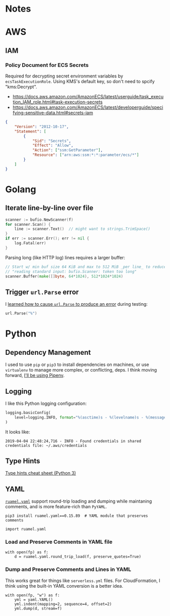# Notes

# AWS

## IAM

### Policy Document for ECS Secrets
Required for decrypting secret environment variables by `ecsTaskExecutionRole`.
Using KMS's default key, so don't need to spcify "kms:Decrypt".

* https://docs.aws.amazon.com/AmazonECS/latest/userguide/task_execution_IAM_role.html#task-execution-secrets
* https://docs.aws.amazon.com/AmazonECS/latest/developerguide/specifying-sensitive-data.html#secrets-iam

```json
{
    "Version": "2012-10-17",
    "Statement": [
        {
            "Sid": "Secrets",
            "Effect": "Allow",
            "Action": ["ssm:GetParameter"],
            "Resource": ["arn:aws:ssm:*:*:parameter/ecs/*"]
        }
    ]
}
```

# Golang

## Iterate line-by-line over file

```go
scanner := bufio.NewScanner(f)
for scanner.Scan() {
	line := scanner.Text()  // might want to strings.TrimSpace()
}
if err := scanner.Err(); err != nil {
	log.Fatal(err)
}
```

Parsing long (like HTTP log) lines requires a larger buffer:

```go
// Start w/ min buf size 64 KiB and max to 512 MiB _per line_ to reduce chance of:
// "reading standard input: bufio.Scanner: token too long"
scanner.Buffer(make([]byte, 64*1024), 512*1024*1024)
```

## Trigger `url.Parse` error
I [learned how to cause `url.Parse` to produce an
error](https://golang.org/src/net/url/url_test.go) during testing:

```go
url.Parse("%")
```

# Python

## Dependency Management
I used to use `pip` or `pip3` to install dependencies on machines, or use
`virtualenv` to manage more complex, or conflicting, deps. I think moving
forward, [I'll be using Pipenv](https://pipenv.readthedocs.io/en/latest/).

## Logging
I like this Python logging configuration:

```python
logging.basicConfig(
    level=logging.INFO, format="%(asctime)s - %(levelname)s - %(message)s"
)
```

It looks like:

```
2019-04-04 22:48:24,716 - INFO - Found credentials in shared credentials file: ~/.aws/credentials
```

## Type Hints
[Type hints cheat sheet (Python
3)](https://mypy.readthedocs.io/en/latest/cheat_sheet_py3.html)

## YAML
[`ruamel.yaml`](https://yaml.readthedocs.io/en/latest/pyyaml.html) support
round-trip loading and dumping while maintaning comments, and is more
feature-rich than `PyYAML`.

```
pip3 install ruamel.yaml==0.15.89  # YAML module that preserves comments
```

```
import ruamel.yaml
```

### Load and Preserve Comments in YAML file
```
with open(fp) as f:
    d = ruamel.yaml.round_trip_load(f, preserve_quotes=True)
```

### Dump and Preserve Comments and Lines in YAML
This works great for things like `serverless.yml` files. For CloudFormation, I
think using the built-in YAML conversion is a better idea.

```
with open(fp, "w") as f:
    yml = yaml.YAML()
    yml.indent(mapping=2, sequence=4, offset=2)
    yml.dump(d, stream=f)
```

